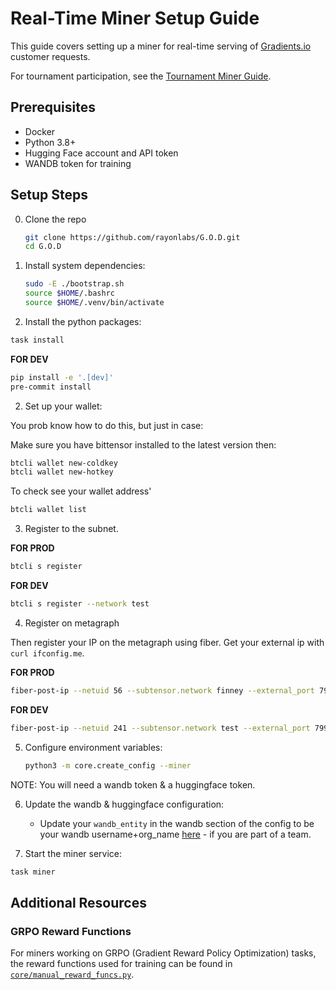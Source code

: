 # Real-Time Miner Setup Guide

This guide covers setting up a miner for real-time serving of [Gradients.io](https://gradients.io) customer requests.

For tournament participation, see the [Tournament Miner Guide](tourn_miner.md).

## Prerequisites

- Docker
- Python 3.8+
- Hugging Face account and API token
- WANDB token for training



## Setup Steps

0. Clone the repo
    ```bash
    git clone https://github.com/rayonlabs/G.O.D.git
    cd G.O.D
    ```

1. Install system dependencies:
    ```bash
    sudo -E ./bootstrap.sh
    source $HOME/.bashrc
    source $HOME/.venv/bin/activate
    ```

2. Install the python packages:

```bash
task install
```

**FOR DEV**
```bash
pip install -e '.[dev]'
pre-commit install
```

2. Set up your wallet:

You prob know how to do this, but just in case:

Make sure you have bittensor installed to the latest version then:

```bash
btcli wallet new-coldkey
btcli wallet new-hotkey
```

To check see your wallet address'

```bash
btcli wallet list
```

3. Register to the subnet.

**FOR PROD**
```bash
btcli s register
```

**FOR DEV**
```bash
btcli s register --network test
```

4. Register on metagraph

Then register your IP on the metagraph using fiber. Get your external ip with `curl ifconfig.me`.

**FOR PROD**
```bash
fiber-post-ip --netuid 56 --subtensor.network finney --external_port 7999 --wallet.name default --wallet.hotkey default --external_ip [YOUR-IP]
```

**FOR DEV**
```bash
fiber-post-ip --netuid 241 --subtensor.network test --external_port 7999 --wallet.name default --wallet.hotkey default --external_ip [YOUR-IP]
```


5. Configure environment variables:
    ```bash
    python3 -m core.create_config --miner
    ```
NOTE: You will need a wandb token & a huggingface token.

6. Update the wandb & huggingface configuration:
    - Update your `wandb_entity` in the wandb section of the config to be your wandb username+org_name [here](../core/config/base.yml) - if you are part of a team.

7. Start the miner service:


```bash
task miner
```

## Additional Resources

### GRPO Reward Functions
For miners working on GRPO (Gradient Reward Policy Optimization) tasks, the reward functions used for training can be found in [`core/manual_reward_funcs.py`](https://github.com/rayonlabs/G.O.D/blob/main/core/manual_reward_funcs.py).
